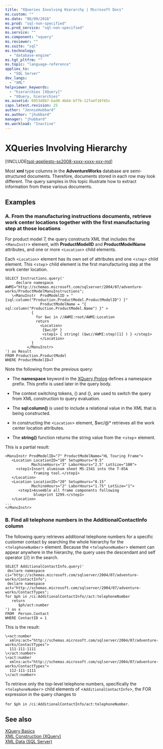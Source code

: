 ```yaml
---
title: "XQueries Involving Hierarchy | Microsoft Docs"
ms.custom: ""
ms.date: "08/09/2016"
ms.prod: "sql-non-specified"
ms.prod_service: "sql-non-specified"
ms.service: ""
ms.component: "xquery"
ms.reviewer: ""
ms.suite: "sql"
ms.technology: 
  - "database-engine"
ms.tgt_pltfrm: ""
ms.topic: "language-reference"
applies_to: 
  - "SQL Server"
dev_langs: 
  - "XML"
helpviewer_keywords: 
  - "hierarchies [XQuery]"
  - "XQuery, hierarchies"
ms.assetid: 6953d8b7-bad8-4b64-bf7b-12fa4f10f65c
caps.latest.revision: 25
author: "JennieHubbard"
ms.author: "jhubbard"
manager: "jhubbard"
ms.workload: "Inactive"
---
```

# XQueries Involving Hierarchy
[!INCLUDE[tsql-appliesto-ss2008-xxxx-xxxx-xxx-md](../includes/tsql-appliesto-ss2008-xxxx-xxxx-xxx-md.md)]

  Most **xml** type columns in the **AdventureWorks** database are semi-structured documents. Therefore, documents stored in each row may look different. The query samples in this topic illustrate how to extract information from these various documents.  
  
## Examples  
  
### A. From the manufacturing instructions documents, retrieve work center locations together with the first manufacturing step at those locations  
 For product model 7, the query constructs XML that includes the <`ManuInstr`> element, with **ProductModelID** and **ProductModelName** attributes, and one or more <`Location`> child elements.  
  
 Each <`Location`> element has its own set of attributes and one <`step`> child element. This <`step`> child element is the first manufacturing step at the work center location.  
  
```  
SELECT Instructions.query('  
     declare namespace AWMI="http://schemas.microsoft.com/sqlserver/2004/07/adventure-works/ProductModelManuInstructions";  
   \<ManuInstr  ProdModelID = "{sql:column("Production.ProductModel.ProductModelID") }"   
                ProductModelName = "{ sql:column("Production.ProductModel.Name") }" >  
            {   
              for $wc in //AWMI:root/AWMI:Location  
              return  
                <Location>  
                 {$wc/@* }  
                 <step1> { string( ($wc//AWMI:step)[1] ) } </step1>  
                </Location>  
            }  
          </ManuInstr>  
') as Result  
FROM Production.ProductModel  
WHERE ProductModelID=7  
```  
  
 Note the following from the previous query:  
  
-   The **namespace** keyword in the [XQuery Prolog](../xquery/modules-and-prologs-xquery-prolog.md) defines a namespace prefix. This prefix is used later in the query body.  
  
-   The context switching tokens, {) and (}, are used to switch the query from XML construction to query evaluation.  
  
-   The **sql:column()** is used to include a relational value in the XML that is being constructed.  
  
-   In constructing the <`Location`> element, $wc/@* retrieves all the work center location attributes.  
  
-   The **string()** function returns the string value from the <`step`> element.  
  
 This is a partial result:  
  
```  
<ManuInstr ProdModelID="7" ProductModelName="HL Touring Frame">  
   <Location LocationID="10" SetupHours="0.5"   
            MachineHours="3" LaborHours="2.5" LotSize="100">  
     <step1>Insert aluminum sheet MS-2341 into the T-85A   
             framing tool.</step1>  
   </Location>  
   <Location LocationID="20" SetupHours="0.15"   
            MachineHours="2" LaborHours="1.75" LotSize="1">  
      <step1>Assemble all frame components following   
             blueprint 1299.</step1>  
   </Location>  
...  
</ManuInstr>   
```  
  
### B. Find all telephone numbers in the AdditionalContactInfo column  
 The following query retrieves additional telephone numbers for a specific customer contact by searching the whole hierarchy for the <`telephoneNumber`> element. Because the <`telephoneNumber`> element can appear anywhere in the hierarchy, the query uses the descendant and self operator (//) in the search.  
  
```  
SELECT AdditionalContactInfo.query('  
 declare namespace ci="http://schemas.microsoft.com/sqlserver/2004/07/adventure-works/ContactInfo";  
 declare namespace act="http://schemas.microsoft.com/sqlserver/2004/07/adventure-works/ContactTypes";  
for $ph in /ci:AdditionalContactInfo//act:telephoneNumber  
   return  
      $ph/act:number  
') as x  
FROM  Person.Contact  
WHERE ContactID = 1  
```  
  
 This is the result:  
  
```  
\<act:number   
  xmlns:act="http://schemas.microsoft.com/sqlserver/2004/07/adventure-works/ContactTypes">  
  111-111-1111  
\</act:number>  
\<act:number   
  xmlns:act="http://schemas.microsoft.com/sqlserver/2004/07/adventure-works/ContactTypes">  
  112-111-1111  
\</act:number>  
```  
  
 To retrieve only the top-level telephone numbers, specifically the <`telephoneNumber`> child elements of <`AdditionalContactInfo`>, the FOR expression in the query changes to  
  
 `for $ph in /ci:AdditionalContactInfo/act:telephoneNumber`.  
  
## See also  
 [XQuery Basics](../xquery/xquery-basics.md)   
 [XML Construction &#40;XQuery&#41;](../xquery/xml-construction-xquery.md)   
 [XML Data &#40;SQL Server&#41;](../relational-databases/xml/xml-data-sql-server.md)  
  
  
